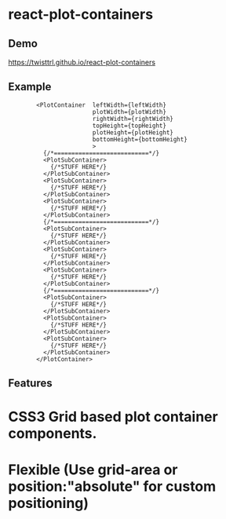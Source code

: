 # react-plot-containers

## Demo
https://twisttrl.github.io/react-plot-containers

## Example
```
        <PlotContainer  leftWidth={leftWidth}
                        plotWidth={plotWidth}
                        rightWidth={rightWidth}
                        topHeight={topHeight}
                        plotHeight={plotHeight}
                        bottomHeight={bottomHeight}
                        >
          {/*===========================*/}
          <PlotSubContainer>
            {/*STUFF HERE*/}
          </PlotSubContainer>
          <PlotSubContainer>
            {/*STUFF HERE*/}
          </PlotSubContainer>
          <PlotSubContainer>
            {/*STUFF HERE*/}
          </PlotSubContainer>
          {/*===========================*/}
          <PlotSubContainer>
            {/*STUFF HERE*/}
          </PlotSubContainer>
          <PlotSubContainer>
            {/*STUFF HERE*/}
          </PlotSubContainer>
          <PlotSubContainer>
            {/*STUFF HERE*/}
          </PlotSubContainer>
          {/*===========================*/}
          <PlotSubContainer>
            {/*STUFF HERE*/}
          </PlotSubContainer>
          <PlotSubContainer>
            {/*STUFF HERE*/}
          </PlotSubContainer>
          <PlotSubContainer>
            {/*STUFF HERE*/}
          </PlotSubContainer>
        </PlotContainer>
```

## Features
# CSS3 Grid based plot container components. 
# Flexible (Use grid-area or position:"absolute" for custom positioning)
